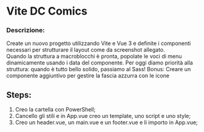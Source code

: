  **Vite DC Comics**
 ===
### **Descrizione:**
Create un nuovo progetto utilizzando Vite e Vue 3 e definite i componenti necessari per strutturare il layout come da screenshot allegato. <br>
Quando la struttura a macroblocchi è pronta, popolate le voci di menu dinamicamente usando i data del componente.
Per oggi diamo priorità alla struttura: quando è tutto bello solido, passiamo al Sass!
Bonus:
Creare un componente aggiuntivo per gestire la fascia azzurra con le icone

## **Steps:**
1) Creo la cartella con PowerShell;
2) Cancello gli stili e in App.vue creo un template, uno script e uno style;
3) Creo un header.vue, un main.vue e un footer.vue e li importo in App.vue;
